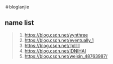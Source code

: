 ＃bloglanjie
## name     list
>1. https://blog.csdn.net/yynthree
>2. https://blog.csdn.net/eventually_1
>3. https://blog.csdn.net/llplllll
>4. https://blog.csdn.net/IDNIHAI
>5. https://blog.csdn.net/weixin_48763987/

